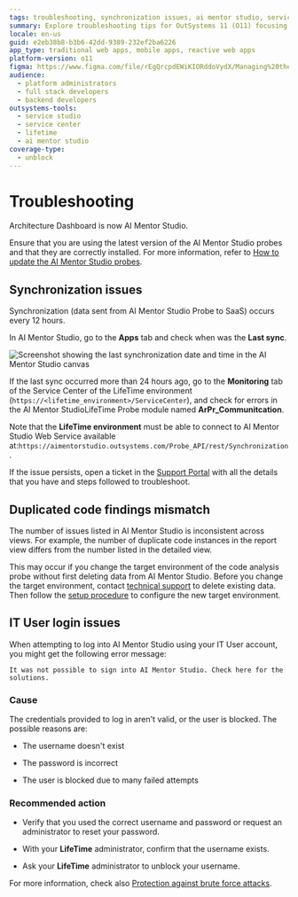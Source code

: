 ```yaml
---
tags: troubleshooting, synchronization issues, ai mentor studio, service center, technical support
summary: Explore troubleshooting tips for OutSystems 11 (O11) focusing on AI Mentor Studio synchronization, code discrepancies, and login issues.
locale: en-us
guid: e2eb38b8-b3b6-42dd-9389-232ef2ba6226
app_type: traditional web apps, mobile apps, reactive web apps
platform-version: o11
figma: https://www.figma.com/file/rEgQrcpdEWiKIORddoVydX/Managing%20the%20Applications%20Lifecycle?node-id=929:753
audience:
  - platform administrators
  - full stack developers
  - backend developers
outsystems-tools:
  - service studio
  - service center
  - lifetime
  - ai mentor studio
coverage-type:
  - unblock
---
```


# Troubleshooting

<div class="info" markdown="1">

Architecture Dashboard is now AI Mentor Studio.

</div>

<div class="info" markdown="1">

Ensure that you are using the latest version of the AI Mentor Studio probes and that they are correctly installed. For more information, refer to [How to update the AI Mentor Studio probes](how-update-probes.md).

</div>

## Synchronization issues

Synchronization (data sent from AI Mentor Studio Probe to SaaS) occurs every 12 hours.

In AI Mentor Studio, go to the **Apps** tab and check when was the **Last sync**.

![Screenshot showing the last synchronization date and time in the AI Mentor Studio canvas](images/latest-sync-ams.png "AI Mentor Studio Last Sync Check")

If the last sync occurred more than 24 hours ago, go to the **Monitoring** tab of the Service Center of the LifeTime environment (`https://<lifetime_environment>/ServiceCenter`), and check for errors in the AI Mentor StudioLifeTime Probe module named **ArPr_Communitcation**.

Note that the **LifeTime environment** must be able to connect to AI Mentor Studio Web Service available at:`https://aimentorstudio.outsystems.com/Probe_API/rest/Synchronization`.

If the issue persists, open a ticket in the [Support Portal](https://www.outsystems.com/goto/submit-support-case) with all the details that you have and steps followed to troubleshoot.

## Duplicated code findings mismatch  

The number of issues listed in AI Mentor Studio is inconsistent across views. For example, the number of duplicate code instances in the report view differs from the number listed in the detailed view.

This may occur if you change the target environment of the code analysis probe without first deleting data from AI Mentor Studio. Before you change the target environment, contact [technical support](https://success.outsystems.com/Support/Enterprise_Customers/OutSystems_Support/01_Contact_OutSystems_technical_support) to delete existing data. Then follow the [setup procedure](how-setup.md) to configure the new target environment.

## IT User login issues

When attempting to log into AI Mentor Studio using your IT User account, you might get the following error message:

`It was not possible to sign into AI Mentor Studio. Check here for the solutions.`

### Cause

The credentials provided to log in aren't valid, or the user is blocked. The possible reasons are:

* The username doesn't exist

* The password is incorrect

* The user is blocked due to many failed attempts

### Recommended action

* Verify that you used the correct username and password or request an administrator to reset your password.

* With your **LifeTime** administrator, confirm that the username exists.

* Ask your **LifeTime** administrator to unblock your username.

For more information, check also [Protection against brute force attacks](../../security/protection-against-brute-force-attacks.md).
